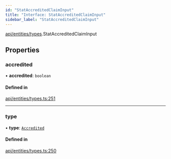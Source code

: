 ```yaml
---
id: "StatAccreditedClaimInput"
title: "Interface: StatAccreditedClaimInput"
sidebar_label: "StatAccreditedClaimInput"
---
```


[api/entities/types](../../../../../modules/API/Entities/Types/Types.md).StatAccreditedClaimInput

## Properties

### accredited

• **accredited**: `boolean`

#### Defined in

[api/entities/types.ts:251](https://github.com/PolymeshAssociation/polymesh-sdk/blob/fedc4714f/src/api/entities/types.ts#L251)

___

### type

• **type**: [`Accredited`](../../../../../enums/API/Entities/Types/ClaimType/ClaimType.md#accredited)

#### Defined in

[api/entities/types.ts:250](https://github.com/PolymeshAssociation/polymesh-sdk/blob/fedc4714f/src/api/entities/types.ts#L250)
